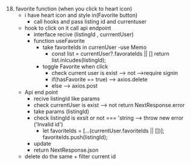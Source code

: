 18. favorite function (when you click to heart icon)
    - i have heart icon and style in(Favorite button)
        - call hooks and pass listing id and currentuser
    - hook to click on it call api endpoint
        - interface recive (listingId , currrentUser)
        - function useFavorite
            - take favoriteIds in currenUser
                -use Memo 
                - const list = currentUser?.favorateIds || []
                return list.inlcudes(listingId);
            - toggle Favorite when click
                - check current user is exist --> not -->require signin
                - if(hasFavorite == true) --> axios.delete
                - else --> axios.post
    - Api end point
        - recive listingId like params
        - check currentUser is exist --> not return NextResponse.error
        - take params (listingId)
        - check listingId is exsit or not === 'string --> throw new error ('Invalid id')
            - let favoriteIds = [...(currentUser.favoriteIds || [])];
                favoriteIds.push(listingId);
        - update
        - return NextResponse.json
    - delete do the same + filter current id 




            



